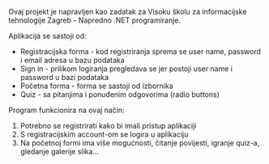 Ovaj projekt je napravljen kao zadatak za Visoku školu za informacijske tehnologije Zagreb - Napredno .NET programiranje.

Aplikacija se sastoji od:

-   Registracijska forma - kod registriranja sprema se user name, password i email adresa u bazu podataka
-   Sign in - prilikom logiranja pregledava se jer postoji user name i password u bazi podataka
-   Početna forma - forma se sastoji od izbornika
-   Quiz - sa pitanjima i ponuđenim odgovorima (radio buttons)

Program funkcionira na ovaj način:

1) Potrebno se registrirati kako bi imali pristup aplikaciji
2) S registracijskim account-om se logira u aplikaciju
3) Na početnoj formi ima više mogućnosti, čitanje povijesti, igranje quiz-a, gledanje galerije slika...
